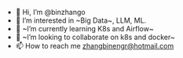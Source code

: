 - 👋 Hi, I’m @binzhango
- 👀 I’m interested in ~Big Data~, LLM, ML.
- 🌱 ~I’m currently learning K8s and Airflow~
- 💞️ ~I’m looking to collaborate on k8s and docker~
- 📫 How to reach me zhangbinengr@hotmail.com

<!---
binzhango/binzhango is a ✨ special ✨ repository because its `README.md` (this file) appears on your GitHub profile.
You can click the Preview link to take a look at your changes.
--->

